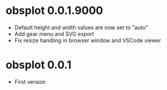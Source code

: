 # obsplot 0.0.1.9000

* Default height and width values are now set to "auto"
* Add gear menu and SVG export
* Fix resize handling in browser window and VSCode viewer

# obsplot 0.0.1

* First version
